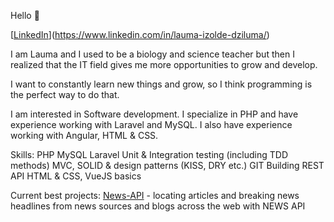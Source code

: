 Hello :wave:

[[LinkedIn](https://img.shields.io/badge/LinkedIn-0077B5?style=for-the-badge&logo=linkedin&logoColor=white)](https://www.linkedin.com/in/lauma-izolde-dziluma/)

I am Lauma and I used to be a biology and science teacher but then I realized that the IT field gives me more opportunities to grow and develop.

I want to constantly learn new things and grow, so I think programming is the perfect way to do that.

I am interested in Software development. I specialize in PHP and have experience working with Laravel and MySQL. I also have experience working with Angular, HTML & CSS. 

Skills:
PHP
MySQL
Laravel
Unit & Integration testing (including TDD methods)
MVC, SOLID & design patterns (KISS, DRY etc.)
GIT
Building REST API
HTML & CSS, VueJS basics

Current best projects:
[News-API](https://github.com/laumags/News-API) - locating articles and breaking news headlines from news sources and blogs across the web with NEWS API
